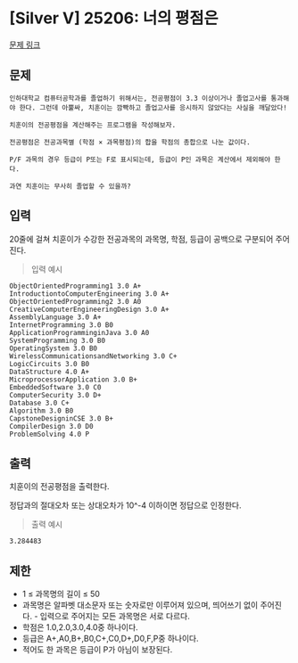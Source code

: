 # [Silver V] 25206: 너의 평점은
[문제 링크](https://www.acmicpc.net/problem/25206)

## 문제
```
인하대학교 컴퓨터공학과를 졸업하기 위해서는, 전공평점이 3.3 이상이거나 졸업고사를 통과해야 한다. 그런데 아뿔싸, 치훈이는 깜빡하고 졸업고사를 응시하지 않았다는 사실을 깨달았다!

치훈이의 전공평점을 계산해주는 프로그램을 작성해보자.

전공평점은 전공과목별 (학점 × 과목평점)의 합을 학점의 총합으로 나눈 값이다.

P/F 과목의 경우 등급이 P또는 F로 표시되는데, 등급이 P인 과목은 계산에서 제외해야 한다.

과연 치훈이는 무사히 졸업할 수 있을까?
```

## 입력
20줄에 걸쳐 치훈이가 수강한 전공과목의 과목명, 학점, 등급이 공백으로 구분되어 주어진다.
> 입력 예시
```
ObjectOrientedProgramming1 3.0 A+
IntroductiontoComputerEngineering 3.0 A+
ObjectOrientedProgramming2 3.0 A0
CreativeComputerEngineeringDesign 3.0 A+
AssemblyLanguage 3.0 A+
InternetProgramming 3.0 B0
ApplicationProgramminginJava 3.0 A0
SystemProgramming 3.0 B0
OperatingSystem 3.0 B0
WirelessCommunicationsandNetworking 3.0 C+
LogicCircuits 3.0 B0
DataStructure 4.0 A+
MicroprocessorApplication 3.0 B+
EmbeddedSoftware 3.0 C0
ComputerSecurity 3.0 D+
Database 3.0 C+
Algorithm 3.0 B0
CapstoneDesigninCSE 3.0 B+
CompilerDesign 3.0 D0
ProblemSolving 4.0 P
```

## 출력
치훈이의 전공평점을 출력한다.

정답과의 절대오차 또는 상대오차가 10^-4 이하이면 정답으로 인정한다.
> 출력 예시
```
3.284483
```

## 제한
- 1 ≤ 과목명의 길이 ≤ 50
- 과목명은 알파벳 대소문자 또는 숫자로만 이루어져 있으며, 띄어쓰기 없이 주어진다. - 입력으로 주어지는 모든 과목명은 서로 다르다.
- 학점은 1.0,2.0,3.0,4.0중 하나이다.
- 등급은 A+,A0,B+,B0,C+,C0,D+,D0,F,P중 하나이다.
- 적어도 한 과목은 등급이 P가 아님이 보장된다.
